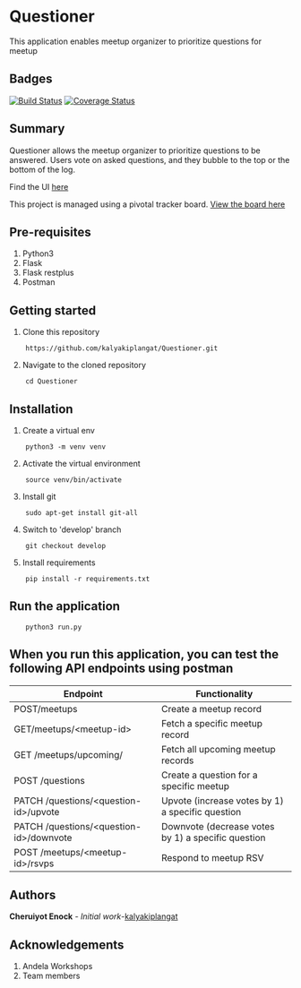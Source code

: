 # Questioner
This application enables meetup organizer to prioritize questions for meetup

Badges
----------------
[![Build Status](https://travis-ci.com/kalyakiplangat/Questioner.svg?branch=develop)](https://travis-ci.com/kalyakiplangat/Questioner)
[![Coverage Status](https://coveralls.io/repos/github/kalyakiplangat/Questioner/badge.svg?branch=develop)](https://coveralls.io/github/kalyakiplangat/Questioner?branch=develop)

Summary
--------
Questioner allows the meetup organizer to prioritize questions to be answered. Users vote on asked questions, and they bubble to the top or the bottom of the log.

Find the UI [here](https://kalyakiplangat.github.io/Questioner/UI)

This project is managed using a pivotal tracker board. [View the board here](https://www.pivotaltracker.com/n/projects/2235263)

Pre-requisites
----------------------
1. Python3
2. Flask
3. Flask restplus
4. Postman

Getting started
--------------------
1. Clone this repository
```
    https://github.com/kalyakiplangat/Questioner.git
```

2. Navigate to the cloned repository
```
    cd Questioner
```

Installation
---------------------------------
1. Create a virtual env
```
    python3 -m venv venv
```

2. Activate the virtual environment
```
    source venv/bin/activate
```

3. Install git
```
    sudo apt-get install git-all
```

4. Switch to 'develop' branch
```
    git checkout develop
```

5. Install requirements
```
    pip install -r requirements.txt
```
Run the application
---------------------------------
```
    python3 run.py
```

When you run this application, you can test the following API endpoints using postman
-----------------------------------------------

| Endpoint | Functionality |
----------|---------------
POST/meetups | Create a meetup record
GET/meetups/&lt;meetup-id&gt; | Fetch a specific meetup record
GET /meetups/upcoming/ | Fetch all upcoming meetup records
POST /questions | Create a question for a specific meetup
PATCH /questions/&lt;question-id&gt;/upvote | Upvote (increase votes by 1) a specific question
PATCH /questions/&lt;question-id&gt;/downvote | Downvote (decrease votes by 1) a specific question
POST /meetups/&lt;meetup-id&gt;/rsvps | Respond to meetup RSV

Authors
-----------------------------
**Cheruiyot Enock** - _Initial work_-[kalyakiplangat](https://github.com/kalyakiplangat)

Acknowledgements
--------------------------------
1. Andela Workshops
2. Team members